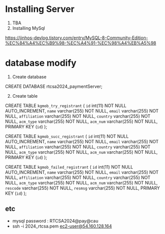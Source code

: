 


# Installing Server
1. TBA
2. Installing MySql

https://jinhos-devlog.tistory.com/entry/MySQL-8-Community-Edition-%EC%84%A4%EC%B9%98-%EC%A4%91-%EC%98%A4%EB%A5%98

# database modify
1. Create database

CREATE DATABASE rtcsa2024_paymentServer;

2. Create table

CREATE TABLE `kgmob_try_registrant` (
  `id` int(11) NOT NULL AUTO_INCREMENT,
  `name` varchar(255) NOT NULL,
  `email` varchar(255) NOT NULL,
  `affiliation` varchar(255) NOT NULL,
  `country` varchar(255) NOT NULL,
  `acm_type` varchar(255) NOT NULL,
  `acm_num` varchar(255) NOT NULL,
  PRIMARY KEY (`id`)
);

CREATE TABLE `kgmob_succ_registrant` (
  `id` int(11) NOT NULL AUTO_INCREMENT,
  `name` varchar(255) NOT NULL,
  `email` varchar(255) NOT NULL,
  `affiliation` varchar(255) NOT NULL,
  `country` varchar(255) NOT NULL,
  `acm_type` varchar(255) NOT NULL,
  `acm_num` varchar(255) NOT NULL,
  PRIMARY KEY (`id`)
);

CREATE TABLE `kgmob_failed_registrant` (
  `id` int(11) NOT NULL AUTO_INCREMENT,
  `name` varchar(255) NOT NULL,
  `email` varchar(255) NOT NULL,
  `affiliation` varchar(255) NOT NULL,
  `country` varchar(255) NOT NULL,
  `acm_type` varchar(255) NOT NULL,
  `acm_num` varchar(255) NOT NULL,
  `rescode` varchar(255) NOT NULL,
  `resmsg` varchar(255) NOT NULL,
  PRIMARY KEY (`id`)
);

## etc
- mysql password : RTCSA2024@pay@cau
- ssh -i 2024_rtcsa.pem ec2-user@54.160.128.164